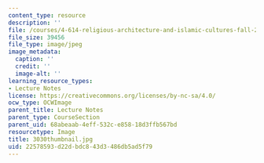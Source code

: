 ```yaml
---
content_type: resource
description: ''
file: /courses/4-614-religious-architecture-and-islamic-cultures-fall-2002/22578593d22dbdc843d3486db5ad5f79_3030thumbnail.jpg
file_size: 39456
file_type: image/jpeg
image_metadata:
  caption: ''
  credit: ''
  image-alt: ''
learning_resource_types:
- Lecture Notes
license: https://creativecommons.org/licenses/by-nc-sa/4.0/
ocw_type: OCWImage
parent_title: Lecture Notes
parent_type: CourseSection
parent_uid: 68abeaab-4eff-532c-e858-18d3ffb567bd
resourcetype: Image
title: 3030thumbnail.jpg
uid: 22578593-d22d-bdc8-43d3-486db5ad5f79
---
```

